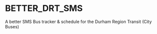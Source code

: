 # BETTER_DRT_SMS
A better SMS Bus tracker &amp; schedule for the Durham Region Transit (City Buses) 
